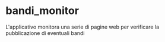 # bandi_monitor
L'applicativo monitora una serie di pagine web per verificare la pubblicazione di eventuali bandi
